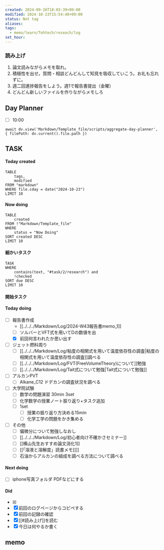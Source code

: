 ```yaml
---
created: 2024-09-26T18:03:39+09:00
modified: 2024-10-23T15:54:48+09:00
status: Not tag
aliases: 
tags:
  - memo/learn/Tohtech/reseach/log
set_hour: 
---
```


### 読み上げ
1. 論文読みながらメモを取れ。
2. 積極性を出せ。質問・相談どんどんして知見を吸収していこう。お礼も忘れずに。
3. 週二回進捗報告をしよう。週1で報告書提出（金曜）
4. どんどん新しいファイルを作りながらメモしろ
## Day Planner
- [ ] 10:00 
```dataviewjs
await dv.view('Markdown/Template_file/scripts/aggregate-day-planner', { filePath: dv.current().file.path })
```
## TASK
#### Today created
```dataview
TABLE
	tags, 
	modified
FROM "markdown"
WHERE file.cday = date("2024-10-23")
LIMIT 10
```
#### Now doing
```dataview
TABLE
	created
FROM !"Markdown/Template_file"
WHERE
	status = "Now Doing"
SORT created DESC
LIMIT 10
```
#### 細かいタスク
```dataview
TASK
WHERE 
	contains(text, "#task/2/research") and
	!checked
SORT due DESC
LIMIT 10
```
#### 開始タスク
#### Today doing
- [ ] 報告書作成
	- [[../../../Markdown/Log/2024-W43報告書memo_1]]
	- [ ] ソルバーとVFT式を用いてDの数値を出
	- [x] 前回何言われたか思い出す
- [ ] ジェット燃料周り
	- [ ] [[../../../Markdown/Log/粘度の相関式を用いて温度依存性の調査|粘度の相関式を用いて温度依存性の調査]]調べる
	- [ ] [[../../../Markdown/Log/FVT(FreeVolumeTheory)について]]勉強
	- [ ] [[../../../Markdown/Log/Tait式について勉強|Tait式について勉強]]
- [ ] アルカンPVT
	- [ ] Alkane_C12 ドデカンの調査状況を調べる
- [ ] 大学院試験
	- [ ] 数学の問題演習 30min 3set
	- [ ] 化学数学の授業ノート振り返り+タスク追加
	- [ ] 1set
		- [ ] 授業の振り返り方決める15min
		- [ ] 化学工学の問題をかき集める
- [ ] その他
	- [ ] 偏微分について勉強しなおし
	- [ ] [[../../../Markdown/Log/初心者向け不確かさセミナー]]
	- [ ] [[横山先生おすすめ論文消化1]]
	- [ ] [[「溶液と溶解度」読書メモ]]]]
	- [ ] 石油からアルカンの組成を調べる方法について調べる
#### Next doing
- [ ] iphone写真フォルダ PDFなどにする
#### Did
- [x] 
- [x] 前回のログページからコピペする
- [x] 前回の記録の確認
- [x] [[#読み上げ]]を読む
- [x] 今日は何やるか書く
## memo
### 
